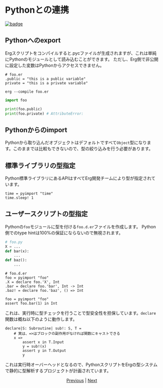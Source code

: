 # Pythonとの連携

[![badge](https://img.shields.io/endpoint.svg?url=https%3A%2F%2Fgezf7g7pd5.execute-api.ap-northeast-1.amazonaws.com%2Fdefault%2Fsource_up_to_date%3Fowner%3Derg-lang%26repos%3Derg%26ref%3Dmain%26path%3Ddoc/EN/syntax/32_integration_with_Python.md%26commit_hash%3Deccd113c1512076c367fb87ea73406f91ff83ba7)](https://gezf7g7pd5.execute-api.ap-northeast-1.amazonaws.com/default/source_up_to_date?owner=erg-lang&repos=erg&ref=main&path=doc/EN/syntax/32_integration_with_Python.md&commit_hash=eccd113c1512076c367fb87ea73406f91ff83ba7)

## Pythonへのexport

Ergスクリプトをコンパイルすると.pycファイルが生成されますが、これは単純にPythonのモジュールとして読み込むことができます。
ただし、Erg側で非公開に設定した変数はPythonからアクセスできません。

```erg
# foo.er
.public = "this is a public variable"
private = "this is a private variable"
```

```console
erg --compile foo.er
```

```python
import foo

print(foo.public)
print(foo.private) # AttributeError:
```

## Pythonからのimport

Pythonから取り込んだオブジェクトはデフォルトですべて`Object`型になります。このままでは比較もできないので、型の絞り込みを行う必要があります。

## 標準ライブラリの型指定

Python標準ライブラリにあるAPIはすべてErg開発チームにより型が指定されています。

```erg
time = pyimport "time"
time.sleep! 1
```

## ユーザースクリプトの型指定

Pythonの`foo`モジュールに型を付ける`foo.d.er`ファイルを作成します。
Python側でのtype hintは100%の保証にならないので無視されます。

```python
# foo.py
X = ...
def bar(x):
    ...
def baz():
    ...
```

```erg
# foo.d.er
foo = pyimport "foo"
.X = declare foo.'X', Int
.bar = declare foo.'bar', Int -> Int
.baz! = declare foo.'baz', () => Int
```

```erg
foo = pyimport "foo"
assert foo.bar(1) in Int
```

これは、実行時に型チェックを行うことで型安全性を担保しています。`declare`関数は概ね以下のように動作します。

```erg
declare|S: Subroutine| sub!: S, T =
    # 実は、=>はブロックの副作用がなければ関数にキャストできる
    x =>
        assert x in T.Input
        y = sub!(x)
        assert y in T.Output
        y
```

これは実行時オーバーヘッドとなるので、PythonスクリプトをErgの型システムで静的に型解析するプロジェクトが計画されています。

<p align='center'>
    <a href='./31_pipeline.md'>Previous</a> | <a href='./33_package_system.md'>Next</a>
</p>
